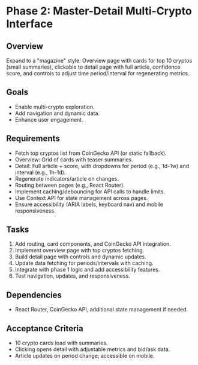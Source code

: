# Phase 2: Master-Detail Multi-Crypto Interface

## Overview

Expand to a "magazine" style: Overview page with cards for top 10 cryptos (small summaries), clickable to detail page with full article, confidence score, and controls to adjust time period/interval for regenerating metrics.

## Goals

- Enable multi-crypto exploration.
- Add navigation and dynamic data.
- Enhance user engagement.

## Requirements

- Fetch top cryptos list from CoinGecko API (or static fallback).
- Overview: Grid of cards with teaser summaries.
- Detail: Full article + score, with dropdowns for period (e.g., 1d-1w) and interval (e.g., 1h-1d).
- Regenerate indicators/article on changes.
- Routing between pages (e.g., React Router).
- Implement caching/debouncing for API calls to handle limits.
- Use Context API for state management across pages.
- Ensure accessibility (ARIA labels, keyboard nav) and mobile responsiveness.

## Tasks

1. Add routing, card components, and CoinGecko API integration.
2. Implement overview page with top cryptos fetching.
3. Build detail page with controls and dynamic updates.
4. Update data fetching for periods/intervals with caching.
5. Integrate with phase 1 logic and add accessibility features.
6. Test navigation, updates, and responsiveness.

## Dependencies

- React Router, CoinGecko API, additional state management if needed.

## Acceptance Criteria

- 10 crypto cards load with summaries.
- Clicking opens detail with adjustable metrics and bid/ask data.
- Article updates on period change; accessible on mobile.
